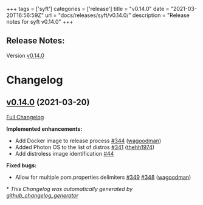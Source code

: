 +++
tags = ['syft']
categories = ['release']
title = "v0.14.0"
date = "2021-03-20T16:56:59Z"
url = "docs/releases/syft/v0.14.0/"
description = "Release notes for syft v0.14.0"
+++

## Release Notes:
Version [v0.14.0](https://github.com/anchore/syft/releases/tag/v0.14.0)

# Changelog

## [v0.14.0](https://github.com/anchore/syft/tree/v0.14.0) (2021-03-20)

[Full Changelog](https://github.com/anchore/syft/compare/v0.13.1...v0.14.0)

**Implemented enhancements:**

- Add Docker image to release process [\#344](https://github.com/anchore/syft/pull/344) ([wagoodman](https://github.com/wagoodman))
- Added Photon OS to the list of distros [\#341](https://github.com/anchore/syft/pull/341) ([thehh1974](https://github.com/thehh1974))
- Add distroless image identification [\#44](https://github.com/anchore/syft/issues/44)

**Fixed bugs:**

- Allow for multiple pom.properties delimiters [\#349](https://github.com/anchore/syft/issues/349) [\#348](https://github.com/anchore/syft/pull/348) ([wagoodman](https://github.com/wagoodman))



\* *This Changelog was automatically generated by [github_changelog_generator](https://github.com/github-changelog-generator/github-changelog-generator)*
